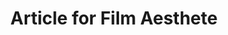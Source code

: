---
layout: post
title: " Article for Film Aesthete"
redirect_to: https://www.filmaesthete.com/2021/02/04/ted-cruz-is-getting-ripped-by-hollywood-for-citing-avengers-endgame-and-watchmen-in-an-argument-against-the-left/
---